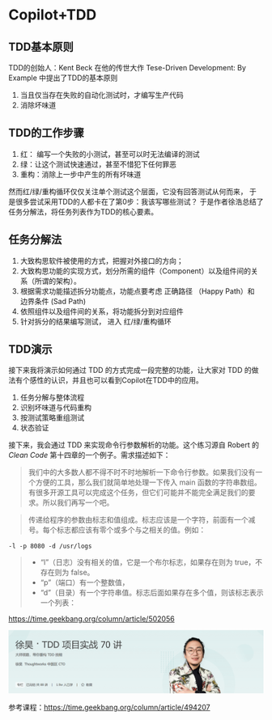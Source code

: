 
# Copilot+TDD


## TDD基本原则

TDD的创始人：Kent Beck 在他的传世大作 Tese-Driven Development: By Example 中提出了TDD的基本原则

1. 当且仅当存在失败的自动化测试时，才编写生产代码
2. 消除坏味道

## TDD的工作步骤

1. 红： 编写一个失败的小测试，甚至可以时无法编译的测试
2. 绿：让这个测试快速通过，甚至不惜犯下任何罪恶
3. 重构：消除上一步中产生的所有坏味道

然而红/绿/重构循环仅仅关注单个测试这个层面，它没有回答测试从何而来，
于是很多尝试采用TDD的人都卡在了第0步：我该写哪些测试？
于是作者徐浩总结了任务分解法，将任务列表作为TDD的核心要素。

## 任务分解法

1. 大致构思软件被使用的方式，把握对外接口的方向；
2. 大致构思功能的实现方式，划分所需的组件（Component）以及组件间的关系（所谓的架构）。
3. 根据需求功能描述拆分功能点，功能点要考虑 正确路径 （Happy Path）和 边界条件 (Sad Path)
4. 依照组件以及组件间的关系，将功能拆分到对应组件
5. 针对拆分的结果编写测试， 进入 红/绿/重构循环





## TDD演示

接下来我将演示如何通过 TDD 的方式完成一段完整的功能，让大家对 TDD 的做法有个感性的认识，并且也可以看到Copilot在TDD中的应用。

1. 任务分解与整体流程
2. 识别坏味道与代码重构
3. 按测试策略重组测试
4. 状态验证

接下来，我会通过 TDD 来实现命令行参数解析的功能。这个练习源自 Robert  的 *Clean Code* 第十四章的一个例子。需求描述如下：

> 我们中的大多数人都不得不时不时地解析一下命令行参数。如果我们没有一个方便的工具，那么我们就简单地处理一下传入 main 函数的字符串数组。有很多开源工具可以完成这个任务，但它们可能并不能完全满足我们的要求。所以我们再写一个吧。

> 传递给程序的参数由标志和值组成。标志应该是一个字符，前面有一个减号。每个标志都应该有零个或多个与之相关的值。例如：

```shell
-l -p 8080 -d /usr/logs
```
> - “l”（日志）没有相关的值，它是一个布尔标志，如果存在则为 true，不存在则为 false。
> - “p”（端口）有一个整数值，
> - “d”（目录）有一个字符串值。标志后面如果存在多个值，则该标志表示一个列表：
> 









https://time.geekbang.org/column/article/502056

![alt text](image.png)














参考课程：https://time.geekbang.org/column/article/494207

